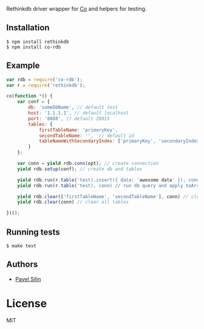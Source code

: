 Rethinkdb driver wrapper for [Co](https://github.com/visionmedia/co) and helpers for testing.

## Installation

```
$ npm install rethinkdb
$ npm install co-rdb
```

## Example

```js
var rdb = require('co-rdb');
var r = require('rethinkdb');

co(function *() {
    var conf = {
        db: 'someDbName', // default test
        host: '1.1.1.1', // default localhost
        port: '8888', // default 28015
        tables: {
            firstTableName: 'primaryKey',
            secondTableName: '',  // default id
            tableNameWithSecondaryIndex: ['primaryKey', 'secondaryIndex']
        }
    };

    var conn = yield rdb.conn(opt); // create connection
    yield rdb.setup(conf); // create db and tables

    yield rdb.run(r.table('test).insert({ data: 'awesome data' }), conn) // run db query
    yield rdb.run(r.table('test), conn) // run db query and apply toArray for cursor

    yield rdb.clear(['firstTableName', 'secondTableName'], conn) // clear tables
    yield rdb.clear(conn) // clear all tables

})();
```

## Running tests

```
$ make test
```

## Authors

  - [Pavel Silin](https://github.com/fi11)

# License

  MIT
